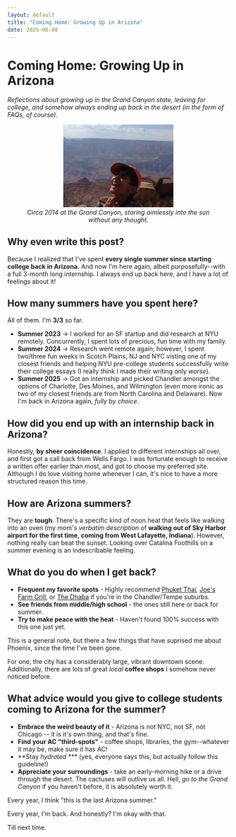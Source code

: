```yaml
---
layout: default
title: "Coming Home: Growing Up in Arizona"
date: 2025-06-08
---
```


# Coming Home: Growing Up in Arizona
*Reflections about growing up in the Grand Canyon state, leaving for college, and somehow always ending up back in the desert (in the form of FAQs, of course).*

<figure style="text-align: center;">
  <img src="/assets/images/MeAtGrandCanyon.jpg" alt="MeAtGrandCanyon" style="width:250px !important; height:auto !important;">
  <figcaption><em>Circa 2014 at the Grand Canyon, staring aimlessly into the sun without any thought.</em></figcaption>
</figure>

## Why even write this post? 

Because I realized that I've spent **every single summer since starting college back in Arizona.** And now I'm here again, albeit purposefully--with a full 3-month long internship. I always end up back here, and I have a lot of feelings about it!

## How many summers have you spent here? 

All of them. I'm **3/3** so far. 

- **Summer 2023** -> I worked for an SF startup and did research at NYU remotely. Concurrently, I spent lots of precious, fun time with my family. 
- **Summer 2024** -> Research went remote again; however, I spent two/three fun weeks in Scotch Plains, NJ and NYC visting one of my closest friends and helping NYU pre-college students successfully write their college essays (I really think I made their writing only *worse*).
- **Summer 2025** -> Got an internship and picked Chandler amongst the options of Charlotte, Des Moines, and Wilmington (even more ironic as two of my closest friends are from North Carolina and Delaware). Now I'm back in Arizona again, *fully by choice*.

## How did you end up with an internship back in Arizona? 

Honestly, **by sheer coincidence**. I applied to different internships all over, and first got a call back from Wells Fargo. I was fortunate enough to receive a written offer earlier than most, and got to choose my preferred site. Although I do love visiting home whenever I can, it's nice to have a more structured reason this time. 

## How are Arizona summers? 

They are **tough**. There's a specific kind of noon heat that feels like walking into an oven (my mom's *verbatim description* of **walking out of Sky Harbor airport for the first time, coming from West Lafayette, Indiana**). However, nothing really can beat the sunset. Looking over Catalina Foothills on a summer evening is an indescribable feeling. 

## What do you do when I get back? 

- **Frequent my favorite spots** - Highly recommend [Phuket Thai](https://www.visitchandler.com/listing/phuket-thai/768), [Joe's Farm Grill](https://www.joesfarmgrill.com/), or [The Dhaba](https://the-dhaba.com/) if you're in the Chandler/Tempe suburbs.
- **See friends from middle/high school** - the ones still here or back for summer. 
- **Try to make peace with the heat** - Haven't found 100% success with this one just yet. 

This is a general note, but there a few things that have suprised me about Phoenix, since the time I've been gone. 

For one, the city has a considerably large, vibrant downtown scene. Additionally, there are lots of great *local* **coffee shops** I somehow never noticed before. 

## What advice would you give to college students coming to Arizona for the summer? 

- **Embrace the weird beauty of it** - Arizona is not NYC, not SF, not Chicago -- it is it's own thing, and that's fine.
- **Find your AC "third-spots"** - coffee shops, libraries, the gym--whatever it may be, make sure it has AC!
- **Stay *hydrated* *** (yes, everyone says this, but actually follow this guideline!)
- **Appreciate your surroundings** - take an early-morning hike or a drive through the desert. The cactuses will outlive us all. Hell, *go to the Grand Canyon* if you haven't before, it is absolutely worth it.

Every year, I think "this is the last Arizona summer."

Every year, I'm back. And honestly? I'm okay with that.

Till next time. 